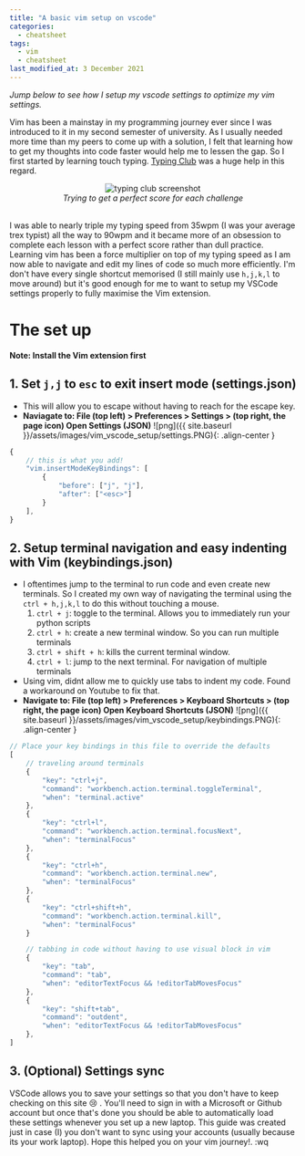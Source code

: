```yaml
---
title: "A basic vim setup on vscode"
categories:
  - cheatsheet
tags:
  - vim
  - cheatsheet
last_modified_at: 3 December 2021
---
```

*Jump below to see how I setup my vscode settings to optimize my vim settings.*

Vim has been a mainstay in my programming journey ever since I was introduced to it in my second semester of university. As I usually needed more time than my peers to come up with a solution, I felt that learning how to get my thoughts into code faster would help me to lessen the gap. So I first started by learning touch typing. [Typing Club](https://www.typingclub.com/) was a huge help in this regard. 

<center>
  <img src="{{site.baseurl}}/assets/images/vim_vscode_setup/typingclub.png" alt="typing club screenshot"/>
</center>
<center><em>Trying to get a perfect score for each challenge</em></center>
<br>


I was able to nearly triple my typing speed from 35wpm (I was your average trex typist) all the way to 90wpm and it became more of an obsession to complete each lesson with a perfect score rather than dull practice. Learning vim has been a force multiplier on top of my typing speed as I am now able to navigate and edit my lines of code so much more efficiently. I'm don't have every single shortcut memorised (I still mainly use `h,j,k,l` to move around) but it's good enough for me to want to setup my VSCode settings properly to fully maximise the Vim extension.

# The set up
**Note: Install the Vim extension first**

## 1. Set `j,j` to `esc` to exit insert mode (settings.json)
- This will allow you to escape without having to reach for the escape key.
- **Naviagate to: File (top left) > Preferences > Settings > (top right, the page icon) Open Settings (JSON)**
![png]({{ site.baseurl }}/assets/images/vim_vscode_setup/settings.PNG){: .align-center }

```javascript
{
    // this is what you add!
    "vim.insertModeKeyBindings": [
        {
            "before": ["j", "j"],
            "after": ["<esc>"]
        }
    ],
}

```

## 2. Setup terminal navigation and easy indenting with Vim (keybindings.json)
- I oftentimes jump to the terminal to run code and even create new terminals. So I created my own way of navigating the terminal using the `ctrl + h,j,k,l` to do this without touching a mouse.
    1. `ctrl + j`: toggle to the terminal. Allows you to immediately run your python scripts
    2. `ctrl + h`: create a new terminal window. So you can run multiple terminals
    3. `ctrl + shift + h`: kills the current terminal window.
    4. `ctrl + l`: jump to the next terminal. For navigation of multiple terminals
- Using vim, didnt allow me to quickly use tabs to indent my code. Found a workaround on Youtube to fix that.
- **Navigate to: File (top left) > Preferences > Keyboard Shortcuts > (top right, the page icon) Open Keyboard Shortcuts (JSON)**
![png]({{ site.baseurl }}/assets/images/vim_vscode_setup/keybindings.PNG){: .align-center }

```javascript
// Place your key bindings in this file to override the defaults
[
    // traveling around terminals
    {
        "key": "ctrl+j",
        "command": "workbench.action.terminal.toggleTerminal",
        "when": "terminal.active"
    },
    {
        "key": "ctrl+l",
        "command": "workbench.action.terminal.focusNext",
        "when": "terminalFocus"
    },
    {
        "key": "ctrl+h",
        "command": "workbench.action.terminal.new",
        "when": "terminalFocus"
    },
    {
        "key": "ctrl+shift+h",
        "command": "workbench.action.terminal.kill",
        "when": "terminalFocus"
    }

    // tabbing in code without having to use visual block in vim
    {
        "key": "tab",
        "command": "tab",
        "when": "editorTextFocus && !editorTabMovesFocus"
    },
    {
        "key": "shift+tab",
        "command": "outdent",
        "when": "editorTextFocus && !editorTabMovesFocus"
    },
]
```


## 3. (Optional) Settings sync
VSCode allows you to save your settings so that you don't have to keep checking on this site :cry: . You'll need to sign in with a Microsoft or Github account but once that's done you should be able to automatically load these settings whenever you set up a new laptop. This guide was created just in case (I) you don't want to sync using your accounts (usually because its your work laptop). Hope this helped you on your vim journey!. :wq
